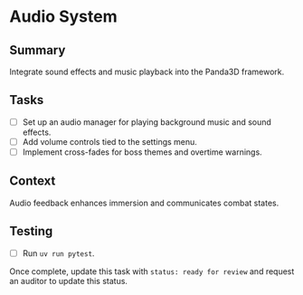# Audio System

## Summary
Integrate sound effects and music playback into the Panda3D framework.

## Tasks
- [ ] Set up an audio manager for playing background music and sound effects.
- [ ] Add volume controls tied to the settings menu.
- [ ] Implement cross-fades for boss themes and overtime warnings.

## Context
Audio feedback enhances immersion and communicates combat states.

## Testing
- [ ] Run `uv run pytest`.

Once complete, update this task with `status: ready for review` and request an auditor to update this status.
